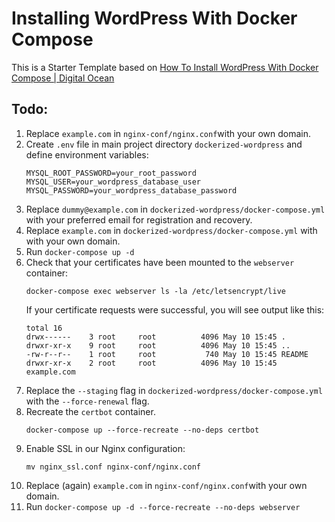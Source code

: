 # Installing WordPress With Docker Compose
This is a Starter Template based on 
[How To Install WordPress With Docker Compose | Digital Ocean](https://www.digitalocean.com/community/tutorials/how-to-install-wordpress-with-docker-compose)

## Todo:
1. Replace ```example.com``` in ```nginx-conf/nginx.conf```with your own domain.
2. Create ```.env``` file in main project directory ```dockerized-wordpress``` and define 
   environment variables:
   ```
   MYSQL_ROOT_PASSWORD=your_root_password
   MYSQL_USER=your_wordpress_database_user
   MYSQL_PASSWORD=your_wordpress_database_password
   ```
3. Replace ```dummy@example.com``` in ```dockerized-wordpress/docker-compose.yml``` with
   your preferred email for registration and recovery.
4. Replace ```example.com``` in ```dockerized-wordpress/docker-compose.yml``` with
   with your own domain.
5. Run ```docker-compose up -d```
6. Check that your certificates have been mounted to the ```webserver``` container:
   ```
   docker-compose exec webserver ls -la /etc/letsencrypt/live
   ```
   If your certificate requests were successful, you will see output like this:
   ```
   total 16
   drwx------    3 root     root          4096 May 10 15:45 .
   drwxr-xr-x    9 root     root          4096 May 10 15:45 ..
   -rw-r--r--    1 root     root           740 May 10 15:45 README
   drwxr-xr-x    2 root     root          4096 May 10 15:45 example.com
   ```
7. Replace the ```--staging``` flag in ```dockerized-wordpress/docker-compose.yml``` 
   with the ```--force-renewal``` flag.
8. Recreate the ```certbot``` container.
   ```
   docker-compose up --force-recreate --no-deps certbot
   ```
9. Enable SSL in our Nginx configuration:
   ```
   mv nginx_ssl.conf nginx-conf/nginx.conf
   ```
10. Replace (again) ```example.com``` in ```nginx-conf/nginx.conf```with your own domain.
11. Run ```docker-compose up -d --force-recreate --no-deps webserver```